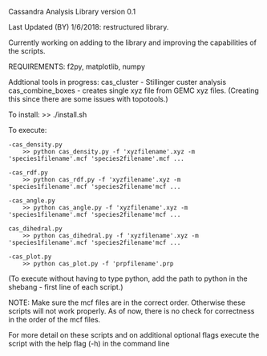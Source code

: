 <!---

  ____    _    ____ ____    _    _   _ ____  ____      _    
  / ___|  / \  / ___/ ___|  / \  | \ | |  _ \|  _ \    / \   
 | |     / _ \ \___ \___ \ / _ \ |  \| | | | | |_) |  / _ \  
 | |___ / ___ \ ___) |__) / ___ \| |\  | |_| |  _ <  / ___ \ 
  \____/_/   \_\____/____/_/   \_\_| \_|____/|_| \_\/_/   \_\
    / \   _ __   __ _| |_   _ ___(_)___                      
   / _ \ | '_ \ / _` | | | | / __| / __|                     
  / ___ \| | | | (_| | | |_| \__ \ \__ \                     
 /_/   \_\_| |_|\__,_|_|\__, |___/_|___/                     
 | |   (_) |__  _ __ __ |___/_ _   _                         
 | |   | | '_ \| '__/ _` | '__| | | |                        
 | |___| | |_) | | | (_| | |  | |_| |                        
 |_____|_|_.__/|_|  \__,_|_|   \__, |                        
                               |___/             
-->
Cassandra Analysis Library
version 0.1

Last Updated (BY) 1/6/2018: restructured library.

Currently working on adding to the library and improving the capabilities of the scripts.

REQUIREMENTS: f2py, matplotlib, numpy

Addtional tools in progress:
	cas_cluster - Stillinger custer analysis
	cas_combine_boxes - creates single xyz file from GEMC xyz files. 
		(Creating this since there are some issues with topotools.)

To install:
	>> ./install.sh



To execute:

	-cas_density.py
		>> python cas_density.py -f 'xyzfilename'.xyz -m 'species1filename'.mcf 'species2filename'.mcf ... 

	-cas_rdf.py
		>> python cas_rdf.py -f 'xyzfilename'.xyz -m 'species1filename'.mcf 'species2filename'mcf ...

	-cas_angle.py
		>> python cas_angle.py -f 'xyzfilename'.xyz -m 'species1filename'.mcf 'species2filename'mcf ...
	
	cas_dihedral.py
		>> python cas_dihedral.py -f 'xyzfilename'.xyz -m 'species1filename'.mcf 'species2filename'mcf ...

	-cas_plot.py
		>> python cas_plot.py -f 'prpfilename'.prp


(To execute without having to type python, add the path to python in the shebang - first line
of each script.)


NOTE: Make sure the mcf files are in the correct order. Otherwise these scripts will not
work properly. As of now, there is no check for correctness in the order of the mcf files.

For more detail on these scripts and on additional optional flags execute the script with the
help flag (-h) in the command line
